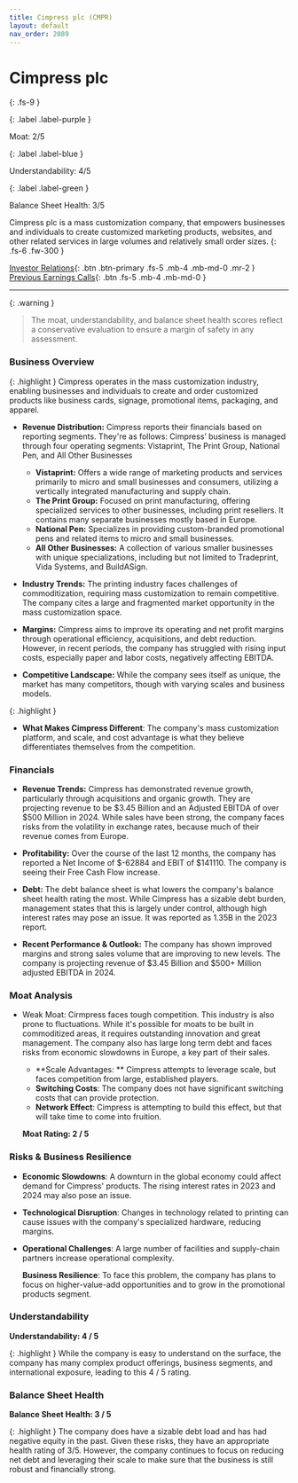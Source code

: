 ```yaml
---
title: Cimpress plc (CMPR)
layout: default
nav_order: 2089
---
```


# Cimpress plc
{: .fs-9 }

{: .label .label-purple }

Moat: 2/5

{: .label .label-blue }

Understandability: 4/5

{: .label .label-green }

Balance Sheet Health: 3/5

Cimpress plc is a mass customization company, that empowers businesses and individuals to create customized marketing products, websites, and other related services in large volumes and relatively small order sizes.
{: .fs-6 .fw-300 }

[Investor Relations](https://www.google.com/search?q=CMPR+investor+relations){: .btn .btn-primary .fs-5 .mb-4 .mb-md-0 .mr-2 }
[Previous Earnings Calls](https://discountingcashflows.com/company/CMPR/transcripts/){: .btn .fs-5 .mb-4 .mb-md-0 }

---

{: .warning }
>The moat, understandability, and balance sheet health scores reflect a conservative evaluation to ensure a margin of safety in any assessment.



### Business Overview

{: .highlight }
Cimpress operates in the mass customization industry, enabling businesses and individuals to create and order customized products like business cards, signage, promotional items, packaging, and apparel.

*   **Revenue Distribution:** Cimpress reports their financials based on reporting segments. They're as follows: Cimpress’ business is managed through four operating segments: Vistaprint, The Print Group, National Pen, and All Other Businesses
    *   **Vistaprint:** Offers a wide range of marketing products and services primarily to micro and small businesses and consumers, utilizing a vertically integrated manufacturing and supply chain.
    *   **The Print Group:** Focused on print manufacturing, offering specialized services to other businesses, including print resellers. It contains many separate businesses mostly based in Europe.
    *   **National Pen:** Specializes in providing custom-branded promotional pens and related items to micro and small businesses.
    *   **All Other Businesses:** A collection of various smaller businesses with unique specializations, including but not limited to Tradeprint, Vida Systems, and BuildASign.

*   **Industry Trends:** The printing industry faces challenges of commoditization, requiring mass customization to remain competitive. The company cites a large and fragmented market opportunity in the mass customization space.

*   **Margins:** Cimpress aims to improve its operating and net profit margins through operational efficiency, acquisitions, and debt reduction. However, in recent periods, the company has struggled with rising input costs, especially paper and labor costs, negatively affecting EBITDA.

*   **Competitive Landscape:** While the company sees itself as unique, the market has many competitors, though with varying scales and business models.

{: .highlight }
*   **What Makes Cimpress Different**: The company's mass customization platform, and scale, and cost advantage is what they believe differentiates themselves from the competition.

### Financials

*   **Revenue Trends:** Cimpress has demonstrated revenue growth, particularly through acquisitions and organic growth. They are projecting revenue to be $3.45 Billion and an Adjusted EBITDA of over $500 Million in 2024. While sales have been strong, the company faces risks from the volatility in exchange rates, because much of their revenue comes from Europe.

*   **Profitability:** Over the course of the last 12 months, the company has reported a Net Income of $-62884 and EBIT of $141110. The company is seeing their Free Cash Flow increase.

*   **Debt:** The debt balance sheet is what lowers the company's balance sheet health rating the most. While Cimpress has a sizable debt burden, management states that this is largely under control, although high interest rates may pose an issue. It was reported as 1.35B in the 2023 report.

*   **Recent Performance & Outlook:** The company has shown improved margins and strong sales volume that are improving to new levels. The company is projecting revenue of $3.45 Billion and $500+ Million adjusted EBITDA in 2024.

### Moat Analysis
* Weak Moat: Cirmpress faces tough competition. This industry is also prone to fluctuations. While it's possible for moats to be built in commoditized areas, it requires outstanding innovation and great management. The company also has large long term debt and faces risks from economic slowdowns in Europe, a key part of their sales.
    * **Scale Advantages: ** Cimpress attempts to leverage scale, but faces competition from large, established players.
    * **Switching Costs**: The company does not have significant switching costs that can provide protection.
    * **Network Effect**: Cimpress is attempting to build this effect, but that will take time to come into fruition.

    **Moat Rating: 2 / 5**

### Risks & Business Resilience

*   **Economic Slowdowns**: A downturn in the global economy could affect demand for Cimpress' products. The rising interest rates in 2023 and 2024 may also pose an issue.

*   **Technological Disruption**: Changes in technology related to printing can cause issues with the company's specialized hardware, reducing margins.

*   **Operational Challenges**: A large number of facilities and supply-chain partners increase operational complexity.

    **Business Resilience**: To face this problem, the company has plans to focus on higher-value-add opportunities and to grow in the promotional products segment.

### Understandability

**Understandability: 4 / 5**

{: .highlight }
While the company is easy to understand on the surface, the company has many complex product offerings, business segments, and international exposure, leading to this 4 / 5 rating.

### Balance Sheet Health

**Balance Sheet Health: 3 / 5**

{: .highlight }
The company does have a sizable debt load and has had negative equity in the past. Given these risks, they have an appropriate health rating of 3/5. However, the company continues to focus on reducing net debt and leveraging their scale to make sure that the business is still robust and financially strong.
